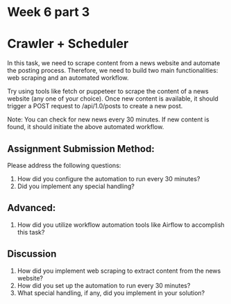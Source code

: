 # Week 6 part 3

# Crawler + Scheduler

In this task, we need to scrape content from a news website and automate the posting process. Therefore, we need to build two main functionalities: web scraping and an automated workflow.

Try using tools like fetch or puppeteer to scrape the content of a news website (any one of your choice). Once new content is available, it should trigger a POST request to /api/1.0/posts to create a new post.

Note: You can check for new news every 30 minutes. If new content is found, it should initiate the above automated workflow.

## Assignment Submission Method:
Please address the following questions:

1. How did you configure the automation to run every 30 minutes?
2. Did you implement any special handling?

## Advanced:
1. How did you utilize workflow automation tools like Airflow to accomplish this task?


## Discussion
1. How did you implement web scraping to extract content from the news website?
2. How did you set up the automation to run every 30 minutes?
3. What special handling, if any, did you implement in your solution?

